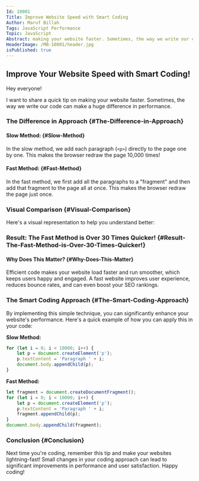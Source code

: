 ```yaml
---
Id: 10001
Title: Improve Website Speed with Smart Coding
Author: Maruf Billah  
Tags: JavaScript Performance 
Topic: JavaScript
Abstract: making your website faster. Sometimes, the way we write our code can make a huge difference in performance..
HeaderImage: /MB-10001/header.jpg
isPublished: true
---
```


Improve Your Website Speed with Smart Coding!
--------------------------------------------

Hey everyone!

I want to share a quick tip on making your website faster. Sometimes, the way we write our code can make a huge difference in performance.

### The Difference in Approach {#The-Difference-in-Approach}

#### Slow Method: {#Slow-Method}

In the slow method, we add each paragraph (`<p>`) directly to the page one by one. This makes the browser redraw the page 10,000 times!

#### Fast Method: {#Fast-Method}

In the fast method, we first add all the paragraphs to a "fragment" and then add that fragment to the page all at once. This makes the browser redraw the page just once.

### Visual Comparison {#Visual-Comparison}

Here's a visual representation to help you understand better:

### Result: The Fast Method is Over 30 Times Quicker! {#Result-The-Fast-Method-is-Over-30-Times-Quicker!}

#### Why Does This Matter? {#Why-Does-This-Matter}

Efficient code makes your website load faster and run smoother, which keeps users happy and engaged. A fast website improves user experience, reduces bounce rates, and can even boost your SEO rankings.

### The Smart Coding Approach {#The-Smart-Coding-Approach}

By implementing this simple technique, you can significantly enhance your website's performance. Here's a quick example of how you can apply this in your code:

**Slow Method:**

```javascript
for (let i = 0; i < 10000; i++) {
    let p = document.createElement('p');
    p.textContent = 'Paragraph ' + i;
    document.body.appendChild(p);
}
```

**Fast Method:**

```javascript
let fragment = document.createDocumentFragment();
for (let i = 0; i < 10000; i++) {
    let p = document.createElement('p');
    p.textContent = 'Paragraph ' + i;
    fragment.appendChild(p);
}
document.body.appendChild(fragment);
```

### Conclusion {#Conclusion}

Next time you're coding, remember this tip and make your websites lightning-fast! Small changes in your coding approach can lead to significant improvements in performance and user satisfaction. Happy coding!